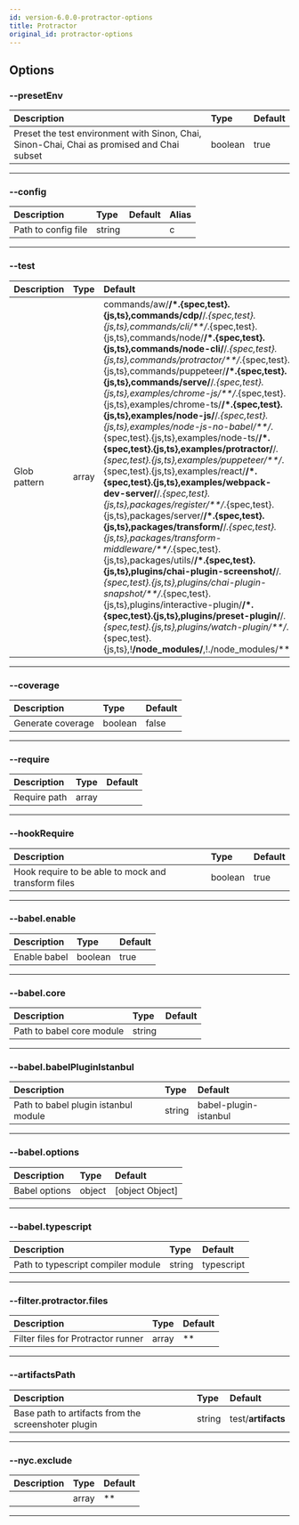 ```yaml
---
id: version-6.0.0-protractor-options
title: Protractor
original_id: protractor-options
---
```


## Options

### --presetEnv

| Description                                                                                | Type    | Default |
| :----------------------------------------------------------------------------------------- | :------ | :------ |
| Preset the test environment with Sinon, Chai, Sinon-Chai, Chai as promised and Chai subset | boolean | true    |

---

### --config

| Description         | Type   | Default | Alias |
| :------------------ | :----- | :------ | ----- |
| Path to config file | string |         | c     |

---

### --test

| Description  | Type  | Default                                                                                                                                                                                                                                                                                                                                                                                                                                                                                                                                                                                                                                                                                                                                                                                                                                                                                                                                                                                                                                                                                                                                                                                                                                                                                       | Alias |
| :----------- | :---- | :-------------------------------------------------------------------------------------------------------------------------------------------------------------------------------------------------------------------------------------------------------------------------------------------------------------------------------------------------------------------------------------------------------------------------------------------------------------------------------------------------------------------------------------------------------------------------------------------------------------------------------------------------------------------------------------------------------------------------------------------------------------------------------------------------------------------------------------------------------------------------------------------------------------------------------------------------------------------------------------------------------------------------------------------------------------------------------------------------------------------------------------------------------------------------------------------------------------------------------------------------------------------------------------------- | ----- |
| Glob pattern | array | commands/aw/**/*.{spec,test}.{js,ts},commands/cdp/**/*.{spec,test}.{js,ts},commands/cli/**/*.{spec,test}.{js,ts},commands/node/**/*.{spec,test}.{js,ts},commands/node-cli/**/*.{spec,test}.{js,ts},commands/protractor/**/*.{spec,test}.{js,ts},commands/puppeteer/**/*.{spec,test}.{js,ts},commands/serve/**/*.{spec,test}.{js,ts},examples/chrome-js/**/*.{spec,test}.{js,ts},examples/chrome-ts/**/*.{spec,test}.{js,ts},examples/node-js/**/*.{spec,test}.{js,ts},examples/node-js-no-babel/**/*.{spec,test}.{js,ts},examples/node-ts/**/*.{spec,test}.{js,ts},examples/protractor/**/*.{spec,test}.{js,ts},examples/puppeteer/**/*.{spec,test}.{js,ts},examples/react/**/*.{spec,test}.{js,ts},examples/webpack-dev-server/**/*.{spec,test}.{js,ts},packages/register/**/*.{spec,test}.{js,ts},packages/server/**/*.{spec,test}.{js,ts},packages/transform/**/*.{spec,test}.{js,ts},packages/transform-middleware/**/*.{spec,test}.{js,ts},packages/utils/**/*.{spec,test}.{js,ts},plugins/chai-plugin-screenshot/**/*.{spec,test}.{js,ts},plugins/chai-plugin-snapshot/**/*.{spec,test}.{js,ts},plugins/interactive-plugin/**/*.{spec,test}.{js,ts},plugins/preset-plugin/**/*.{spec,test}.{js,ts},plugins/watch-plugin/**/*.{spec,test}.{js,ts},!**/node_modules/**,!./node_modules/** | glob  |

---

### --coverage

| Description       | Type    | Default |
| :---------------- | :------ | :------ |
| Generate coverage | boolean | false   |

---

### --require

| Description  | Type  | Default |
| :----------- | :---- | :------ |
| Require path | array |         |

---

### --hookRequire

| Description                                         | Type    | Default |
| :-------------------------------------------------- | :------ | :------ |
| Hook require to be able to mock and transform files | boolean | true    |

---

### --babel.enable

| Description  | Type    | Default |
| :----------- | :------ | :------ |
| Enable babel | boolean | true    |

---

### --babel.core

| Description               | Type   | Default |
| :------------------------ | :----- | :------ |
| Path to babel core module | string |         |

---

### --babel.babelPluginIstanbul

| Description                          | Type   | Default               |
| :----------------------------------- | :----- | :-------------------- |
| Path to babel plugin istanbul module | string | babel-plugin-istanbul |

---

### --babel.options

| Description   | Type   | Default         |
| :------------ | :----- | :-------------- |
| Babel options | object | [object Object] |

---

### --babel.typescript

| Description                        | Type   | Default    |
| :--------------------------------- | :----- | :--------- |
| Path to typescript compiler module | string | typescript |

---

### --filter.protractor.files

| Description                        | Type  | Default |
| :--------------------------------- | :---- | :------ |
| Filter files for Protractor runner | array | **      |

---

### --artifactsPath

| Description                                         | Type   | Default            |
| :-------------------------------------------------- | :----- | :----------------- |
| Base path to artifacts from the screenshoter plugin | string | test/__artifacts__ |

---

### --nyc.exclude

| Description | Type  | Default |
| :---------- | :---- | :------ |
|             | array | **      |

---

